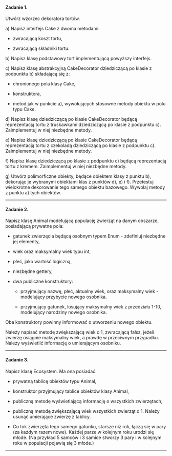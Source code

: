 #### Zadanie 1.

Utwórz wzorzec dekoratora tortów. 

a) Napisz interfejs Cake z dwoma metodami:
  
  - zwracającą koszt tortu,

  - zwracającą składniki tortu.

b) Napisz klasę podstawowy tort implementującą powyższy interfejs.

c) Napisz klasę abstrakcyjną CakeDecorator dziedziczącą po klasie z podpunktu b) składającą się z:

  - chronionego pola klasy Cake,
  
  - konstruktora,
  
  - metod jak w punkcie a), wywołujących stosowne metody obiektu w polu typu Cake.

d) Napisz klasę dziedziczącą po klasie CakeDecorator będącą reprezentacją tortu z truskawkami dziedziczącą po klasie z podpunktu c). Zaimplementuj w niej niezbędne metody.

e) Napisz klasę dziedziczącą po klasie CakeDecorator będącą reprezentacją tortu z czekoladą dziedziczącą po klasie z podpunktu c). Zaimplementuj w niej niezbędne metody.

f) Napisz klasę dziedziczącą po klasie z podpunktu c) będącą reprezentacją tortu z  kremem. Zaimplementuj w niej niezbędne metody.

g) Utwórz polimorficzne obiekty, będące obiektem klasy z punktu b), dekorując je wybranymi obiektami klas z punktów d), e) i f). Przetestuj wielokrotne dekorowanie tego samego obiektu bazowego. Wywołaj metody z punktu a) tych obiektów.

---

#### Zadanie 2.

Napisz klasę Animal modelującą populację zwierząt na danym obszarze, posiadającą prywatne pola:

  - gatunek zwierzęcia będącą osobnym typem Enum - zdefiniuj niezbędne jej elementy,
  
  - wiek oraz maksymalny wiek typu int,

  - płeć, jako wartość logiczną,

  - niezbędne gettery,

  - dwa publiczne konstruktory:
  
    - przyjmujący nazwę, płeć, aktualny wiek, oraz maksymalny wiek - modelujący przybycie nowego osobnika.
  
    - przyjmujący gatunek, losujący maksymalny wiek z przedziału 1-10, modelujący narodziny nowego osobnika.
  
Oba konstruktory powinny informować o utworzeniu nowego obiektu. 

Należy napisać metodę zwiększającą wiek o 1, zwracającą fałsz, jeżeli zwierzę osiągnie maksymalny wiek, a prawdę w przeciwnym przypadku. Należy wyświetlić informację o umierającym osobniku.

---

#### Zadanie 3.

Napisz klasę Ecosystem. Ma ona posiadać:

  - prywatną tablicę obiektów typu Animal,
  
  - konstruktor przyjmujący tablice obiektów klasy Animal,
  
  - publiczną metodę wyświetlającą informację o wszystkich zwierzętach,
  
  - publiczną metodę zwiększającą wiek wszystkich zwierząt o 1. Należy usunąć umierające zwierzę z tablicy.
  
  - Co tok zwierzęta tego samego gatunku, starsze niż rok, łączą się w pary (za każdym razem nowe). Każdej parze w kolejnym roku urodzi się młode. (Na przykład 5 samców i 3 samice stworzy 3 pary i w kolejnym roku w populacji pojawią się 3 młode.)
  
---
